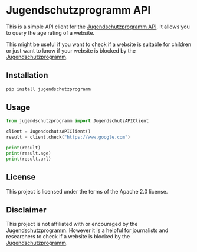 # Jugendschutzprogramm API
This is a simple API client for the [Jugendschutzprogramm API](https://www.jugendschutzprogramm.de/). It allows you to query the age rating of a website.

This might be useful if you want to check if a website is suitable for children or just want to know if your website is blocked by the [Jugendschutzprogramm](https://www.jugendschutzprogramm.de/). 

## Installation
```bash 
pip install jugendschutzprogramm
```

## Usage
```python
from jugendschutzprogramm import JugendschutzAPIClient 

client = JugendschutzAPIClient()
result = client.check("https://www.google.com")

print(result)
print(result.age)
print(result.url)
```

## License
This project is licensed under the terms of the Apache 2.0 license.

## Disclaimer
This project is not affiliated with or encouraged by the [Jugendschutzprogramm](https://www.jugendschutzprogramm.de/). However it is a helpful for journalists and researchers to check if a website is blocked by the [Jugendschutzprogramm](https://www.jugendschutzprogramm.de/).

